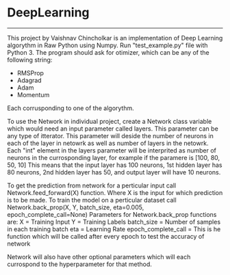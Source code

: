 # DeepLearning
***
This project by Vaishnav Chincholkar is an implementation of Deep Learning algorythm in Raw Python using Numpy.
Run "test_example.py" file with Python 3.
The program should ask for otimizer, which can be any of the following string:
  * RMSProp
  * Adagrad 
  * Adam
  * Momentum
 
 Each corrusponding to one of the algorythm.
 
To use the Network in individual project, create a Network class variable which would need an input parameter called layers. This parameter can be any type of itterator.
This parameter will deside the number of neurons in each of the layer in netowrk as well as number of layers in the netowrk.
Each "int" element in the layers parameter will be interprited as number of neurons in the currosponding layer, for example if the paramere is
  [100, 80, 50, 10]
This means that the input layer has 100 neurons, 1st hidden layer has 80 neurons, 2nd hidden layer has 50, and output layer will have 10 neurons.

To get the prediction from network for a perticular input call Network.feed_forward(X) function. Where X is the input for which prediction is to be made.
To train the model on a perticular dataset call Network.back_prop(X, Y, batch_size, eta=0.005, epoch_complete_call=None)
Parameters for Network.back_prop functions are:
  X = Training Input
  Y = Training Labels
  batch_size = Number of samples in each training batch
  eta = Learning Rate
  epoch_complete_call = This is he function which will be called after every epoch to test the accuracy of network
  
 Network will also have other optional parameters which will each currospond to the hyperparameter for that method.
